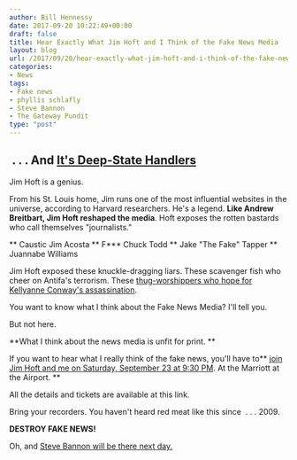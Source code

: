 ```yaml
---
author: Bill Hennessy
date: 2017-09-20 10:22:49+00:00
draft: false
title: Hear Exactly What Jim Hoft and I Think of the Fake News Media
layout: blog
url: /2017/09/20/hear-exactly-what-jim-hoft-and-i-think-of-the-fake-news-media/
categories:
- News
tags:
- Fake news
- phyllis schlafly
- Steve Bannon
- The Gateway Pundit
type: "post"
---
```


##  . . . And [It's Deep-State Handlers](https://hennessysview.com/2017/09/19/flush-the-clapper-it-stinks/)



Jim Hoft is a genius.

From his St. Louis home, Jim runs one of the most influential websites in the universe, according to Harvard researchers. He's a legend. **Like Andrew Breitbart, Jim Hoft reshaped the media**. Hoft exposes the rotten bastards who call themselves "journalists."




** Caustic Jim Acosta
** F*** Chuck Todd
** Jake "The Fake" Tapper
** Juannabe Williams


Jim Hoft exposed these knuckle-dragging liars. These scavenger fish who cheer on Antifa's terrorism. These [thug-worshippers who hope for Kellyanne Conway's assassination](https://www.thegatewaypundit.com/2017/09/want-another-scalise-style-shooting-jim-acosta-announces-kellyanne-conway-no-longer-secret-service/).

You want to know what I think about the Fake News Media? I'll tell you.

But not here.

**What I think about the news media is unfit for print. **

If you want to hear what I really think of the fake news, you'll have to** [join Jim Hoft and me on Saturday, September 23 at 9:30 PM](https://www.thegatewaypundit.com/2017/09/tgps-jim-hoft-author-bill-hennessy-speak-eagle-council-fake-news-mainstream-media/). At the Marriott at the Airport. **

All the details and tickets are available at this link.

Bring your recorders. You haven't heard red meat like this since  . . . 2009.

**DESTROY FAKE NEWS!**

Oh, and [Steve Bannon will be there next day.](https://www.phyllisschlafly.com/events)
